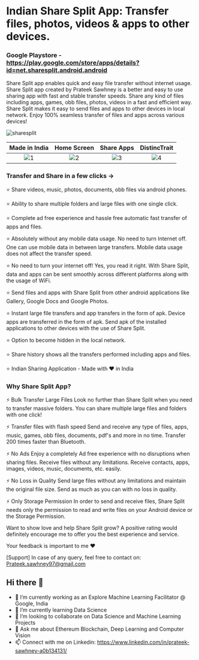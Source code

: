 <!--### Hi there 👋>>

<!--
**prateeksawhney97/prateeksawhney97** is a ✨ _special_ ✨ repository because its `README.md` (this file) appears on your GitHub profile.

Here are some ideas to get you started:
-->

# Indian Share Split App: Transfer files, photos, videos & apps to other devices.

### Google Playstore - https://play.google.com/store/apps/details?id=net.sharesplit.android.android

Share Split app enables quick and easy file transfer without internet usage. Share Split app created by Prateek Sawhney is a better and easy to use sharing app with fast and stable transfer speeds. Share any kind of files including apps, games, obb files, photos, videos in a fast and efficient way. Share Split makes it easy to send files and apps to other devices in local network. Enjoy 100% seamless transfer of files and apps across various devices!


![sharesplit](https://user-images.githubusercontent.com/34116562/89002206-22856780-d31a-11ea-8fec-e0ae058be96a.png)

Made in India          |  Home Screen        | Share Apps         | DistincTrait       |     
:-------------------------:|:-------------------------:|:-------------------------:|:-------------------------:
![1](https://user-images.githubusercontent.com/34116562/89002584-1d74e800-d31b-11ea-9183-875395c3e00d.jpg)  |  ![2](https://user-images.githubusercontent.com/34116562/89002592-1f3eab80-d31b-11ea-9eb4-a82b1d7cfe15.jpg) | ![3](https://user-images.githubusercontent.com/34116562/89002600-21086f00-d31b-11ea-836a-dae45d15b26e.jpg) | ![4](https://user-images.githubusercontent.com/34116562/89002608-25348c80-d31b-11ea-9dc9-ec68f5a9df48.jpg) 


### Transfer and Share in a few clicks ->

⭐ Share videos, music, photos, documents, obb files via android phones.

⭐ Ability to share multiple folders and large files with one single click.

⭐ Complete ad free experience and hassle free automatic fast transfer of apps and files.

⭐ Absolutely without any mobile data usage. No need to turn Internet off. One can use mobile data in between large transfers. Mobile data usage does not affect the transfer speed.

⭐ No need to turn your internet off! Yes, you read it right. With Share Split, data and apps can be sent smoothly across different platforms along with the usage of WiFi.

⭐ Send files and apps with Share Split from other android applications like Gallery, Google Docs and Google Photos.

⭐ Instant large file transfers and app transfers in the form of apk. Device apps are transferred in the form of apk. Send apk of the installed applications to other devices with the use of Share Split.

⭐ Option to become hidden in the local network.

⭐ Share history shows all the transfers performed including apps and files.

⭐ Indian Sharing Application - Made with ❤ in India 

### Why Share Split App?

⚡ Bulk Transfer Large Files
Look no further than Share Split when you need to transfer massive folders. You can share multiple large files and folders with one click!

⚡ Transfer files with flash speed
Send and receive any type of files, apps, music, games, obb files, documents, pdf's and more in no time. Transfer 200 times faster than Bluetooth.

⚡ No Ads
Enjoy a completely Ad free experience with no disruptions when sharing files. Receive files without any limitations. Receive contacts, apps, images, videos, music, documents, etc. easily.

⚡ No Loss in Quality
Send large files without any limitations and maintain the original file size. Send as much as you can with no loss in quality.

⚡ Only Storage Permission
In order to send and receive files, Share Split needs only the permission to read and write files on your Android device or the Storage Permission.

Want to show love and help Share Split grow? A positive rating would definitely encourage me to offer you the best experience and service.

Your feedback is important to me ❤

[Support] 
In case of any query, feel free to contact on: Prateek.sawhney97@gmail.com

## Hi there 👋

- 🔭 I’m currently working as an Explore Machine Learning Facilitator @ Google, India
- 🌱 I’m currently learning Data Science
- 👯 I’m looking to collaborate on Data Science and Machine Learning Projects
- 💬 Ask me about Ethereum Blockchain, Deep Learning and Computer Vision
- 📫 Connect with me on Linkedin: https://www.linkedin.com/in/prateek-sawhney-a0b134131/ 
